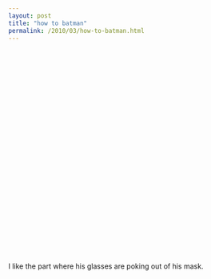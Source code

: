 ```yaml
---
layout: post
title: "how to batman"
permalink: /2010/03/how-to-batman.html
---
```


<p><object width="500" height="411"><param name="movie" value="http://www.youtube.com/v/NRwnna6_g50&amp;rel=0&amp;egm=0&amp;showinfo=0&amp;fs=1"></param><param name="wmode" value="transparent"></param><param name="allowFullScreen" value="true"></param><embed src="https://www.youtube.com/v/NRwnna6_g50&amp;rel=0&amp;egm=0&amp;showinfo=0&amp;fs=1" type="application/x-shockwave-flash" width="500" height="411" allowFullScreen="true" wmode="transparent"></embed></object></p>

<p>I like the part where his glasses are poking out of his mask.</p>



